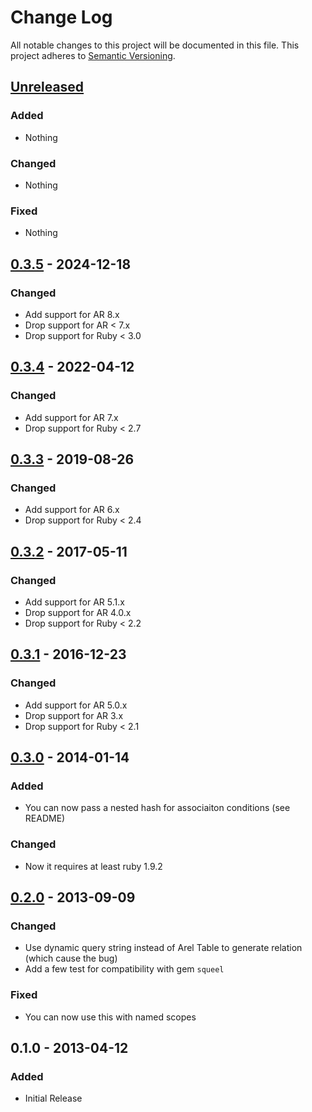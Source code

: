 # Change Log
All notable changes to this project will be documented in this file.
This project adheres to [Semantic Versioning](http://semver.org/).


## [Unreleased]

### Added

- Nothing

### Changed

- Nothing

### Fixed

- Nothing


## [0.3.5] - 2024-12-18

### Changed

- Add support for AR 8.x
- Drop support for AR < 7.x
- Drop support for Ruby < 3.0


## [0.3.4] - 2022-04-12

### Changed

- Add support for AR 7.x
- Drop support for Ruby < 2.7


## [0.3.3] - 2019-08-26

### Changed

- Add support for AR 6.x
- Drop support for Ruby < 2.4


## [0.3.2] - 2017-05-11

### Changed

- Add support for AR 5.1.x
- Drop support for AR 4.0.x
- Drop support for Ruby < 2.2


## [0.3.1] - 2016-12-23

### Changed

- Add support for AR 5.0.x
- Drop support for AR 3.x
- Drop support for Ruby < 2.1


## [0.3.0] - 2014-01-14

### Added

- You can now pass a nested hash for associaiton conditions (see README)

### Changed

- Now it requires at least ruby 1.9.2


## [0.2.0] - 2013-09-09

### Changed

- Use dynamic query string instead of Arel Table to generate relation (which cause the bug)
- Add a few test for compatibility with gem `squeel`

### Fixed

- You can now use this with named scopes


## 0.1.0 - 2013-04-12

### Added

- Initial Release


[Unreleased]: https://github.com/PikachuEXE/where_lower/compare/v0.3.4...HEAD
[0.3.5]: https://github.com/PikachuEXE/where_lower/compare/v0.3.4...v0.3.5
[0.3.4]: https://github.com/PikachuEXE/where_lower/compare/v0.3.3...v0.3.4
[0.3.3]: https://github.com/PikachuEXE/where_lower/compare/v0.3.2...v0.3.3
[0.3.2]: https://github.com/PikachuEXE/where_lower/compare/v0.3.1...v0.3.2
[0.3.1]: https://github.com/PikachuEXE/where_lower/compare/v0.3.0...v0.3.1
[0.3.0]: https://github.com/PikachuEXE/where_lower/compare/v0.2.0...v0.3.0
[0.2.0]: https://github.com/PikachuEXE/where_lower/compare/v0.1.0...v0.2.0

